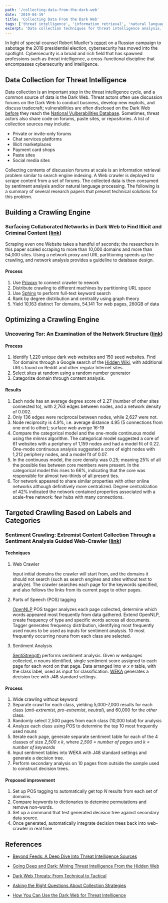 ```yaml
---
path: '/collecting-data-from-the-dark-web'
date: '2019-04-19'
title: 'Collecting Data From the Dark Web'
tags: ['threat intelligence', 'information retrieval', 'natural language processing']
excerpt: 'Data collection techniques for threat intelligence analysis.'
---
```

In light of special counsel Robert Mueller's [report](https://www.nytimes.com/interactive/2019/04/18/us/politics/mueller-report-document.html) on a Russian campaign to sabotage the 2016 presidential election, cybersecurity has moved into the spotlight. Cybersecurity is a broad and rich field that has spawned professions such as threat intelligence, a cross-functional discipline that encompasses cybersecurity and intelligence. 

## Data Collection for Threat Intelligence
Data collection is an important step in the threat intelligence cycle, and a common source of data is the Dark Web. Threat actors often use discussion forums on the Dark Web to conduct business, develop new exploits, and discuss tradecraft; vulnerabilities are often disclosed on the Dark Web [before](https://www.recordedfuture.com/vulnerability-disclosure-delay/) they reach the [National Vulberabilities Database](https://nvd.nist.gov/). Sometimes, threat actors also share code on forums, paste sites, or repositories. A list of collection sources may include:

- Private or invite-only forums
- Chat services platforms
- Illicit marketplaces
- Payment card shops
- Paste sites
- Social media sites

Collecting contents of discussion forums at scale is an information retrieval problem similar to search engine indexing. A Web crawler is deployed to scrape content from a set of forums. The collected data is then consumed by sentiment analysis and/or natural language processing. The following is a summary of several research papers that present technical solutions for this problem.

## Building a Crawling Engine
### Surfacing Collaborated Networks in Dark Web to Find Illicit and Criminal Content ([link](https://ieeexplore.ieee.org/document/7745452))
Scraping even one Website takes a handful of seconds; the researchers in this paper scaled scraping to more than 10,000 domains and more than 54,000 sites. Using a network proxy and URL partitioning speeds up the crawling, and network analysis provides a guideline to database design.

#### Process
1. Use [Privoxy](https://en.wikipedia.org/wiki/Privoxy) to connect crawler to nework
2. Distribute crawling to different machines by partitioning URL space
3. Use [Sphinx](https://en.wikipedia.org/wiki/Sphinx_(search_engine)) to perform full-text keyword search
4. Rank by degree distribution and centrality using graph theory
5. Yield 10,163 distinct Tor domains, 54,141 Tor web pages, 260GB of data

## Optimizing a Crawling Engine
### Uncovering Tor: An Examination of the Network Structure ([link](https://www.hindawi.com/journals/scn/2018/4231326/))

#### Process
1. Identify 1,220 unique dark web websites and 150 seed websites. Find Tor domains through a Google search of the [Hidden Wiki](https://en.wikipedia.org/wiki/The_Hidden_Wiki), with additional URLs found on Reddit and other regular Internet sites.
2. Select sites at random using a random number generator 
3. Categorize domain through content analysis.

#### Results
1. Each node has an average degree score of 2.27 (number of other sites connected to), with 2,763 edges between nodes, and a network density of 0.002.
2. Only 136 edges were reciprocal between nodes, while 2,627 were not.
3. Node reciprocity is 4.9%, i.e. average distance 4.95 (5 connections from one end to other); surface web averge 16-19
4. Compare the categorical model and the one-mode continuous model using the _minres_ algorithm. The categorical model suggested a core of 61 websites with a periphery of 1,159 nodes and had a model fit of 0.22. One-mode continuous analysis suggested a core of eight nodes with 1,212 periphery nodes, and a model fit of 0.07.
5. In the continuous model, the core density was 0.25; meaning 25% of all the possible ties between core members were present. In the categorical model this rises to 66%, indicating that the core was responsible for almost two-thirds of all present ties.
6. Tor network appeared to share similar properties with other online networks although definitively more centralized. Degree centralization of 42% indicated the network contained properties associated with a scale-free network: few hubs with many connections.

## Targeted Crawling Based on Labels and Categories
### Sentiment Crawling: Extremist Content Collection Through a Sentiment Analysis Guided Web-Crawler ([link](https://ieeexplore.ieee.org/document/7403671))

#### Techniques
1. Web Crawler
    
    Input initial domains the crawler will start from, and the domains it should not search (such as search engines and sites without text to analyze). The crawler searches each page for the keywords specified, and also follows the links from its current page to other pages.

2. Parts of Speech (POS) tagging

    [OpenNLP](https://en.wikipedia.org/wiki/Apache_OpenNLP) POS tagger analyzes each page collected, determine which words appeared most frequently from data gathered. Extend OpenNLP, create frequency of type and specific words across all documents. Tagger generates frequency distribution, identifying most frequently used nouns to be used as inputs for sentiment analysis. 10 most frequently occurring nouns from each class are selected.

3. Sentiment Analysis
    
    [SentiStrength](https://pypi.org/project/sentistrength/) performs sentiment analysis. Given _w_ webpages collected, _n_ nouns identified, single sentiment score assigned to each page for each word on that page. Data arranged into _w x n_ table, with the class label, used as input for classification. [WEKA](https://en.wikipedia.org/wiki/Weka_(machine_learning)) generates a decision tree with J48 standard settings.

#### Process
1. Wide crawling without keyword
2. Separate crawl for each class, yielding 5,000-7,000 results for each class (_anti-extremist_, _pro-extremist_, _neutral_), and 60,000 for the _other_ class.
3. Randomly select 2,500 pages from each class (10,000 total) for analysis
4. Analyze each class using POS to determine the top 10 most frequently used nouns
5. Iterate each page, generate separate sentiment table for each of the 4 classes of size _2,500 x k_, where _2,500 = number of pages_ and _k = number of keywords_
6. Input sentiment tables into WEKA with J48 standard settings and generate a decision tree.
7. Perform secondary analysis on 10 pages from outside the sample used to construct decision trees.

#### Proposed improvement
1. Set up POS tagging to automatically get top _N_ results from each set of domains.
2. Compare keywords to dictionaries to detemine permutations and remove non-words.
3. Set up a command that test generated decision tree against secondary data source.
4. Once generated, automatically integrate decision trees back into web-crawler in real time

## References
- [Beyond Feeds: A Deep Dive Into Threat Intelligence Sources](https://www.recordedfuture.com/threat-intelligence-sources/)

- [Going Deep and Dark: Mining Threat Intelligence From the Hidden Web](https://www.recordedfuture.com/dark-web-threat-intelligence/)

- [Dark Web Threats: From Technical to Tactical](https://www.recordedfuture.com/dark-web-threats/)

- [Asking the Right Questions About Collection Strategies](https://www.flashpoint-intel.com/blog/asking-the-right-questions-about-collection-strategies/)

- [How You Can Use the Dark Web for Threat Intelligence](https://go.recordedfuture.com/dark-web)